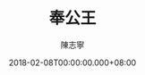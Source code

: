 ---
issue: 262
title: 奉公王
author: 陳志寧
language: 南四縣
date: 2018-02-08T00:00:00.000+08:00
topic: 抒懷
difficulty: 2
wikidata: Q98096138
wikidata_link: https://www.wikidata.org/wiki/Q98096138
author_wikidata_link: https://www.wikidata.org/wiki/Q98096327
author_wikidata: Q98096327
---